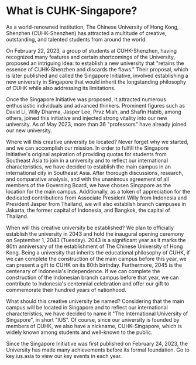 # What is CUHK-Singapore?

As a world-renowned institution, The Chinese University of Hong Kong, Shenzhen (CUHK-Shenzhen) has attracted a multitude of creative, outstanding, and talented students from around the world.

On February 22, 2023, a group of students at CUHK-Shenzhen, having recognized many features and certain shortcomings of the University, proposed an intriguing idea: to establish a new university that "retains the essence of CUHK-Shenzhen and discards the flaws." Their proposal, which is later published and called the Singapore Initiative, involved establishing a new university in Singapore that would inherit the longstanding philosophy of CUHK while also addressing its limitations.

Once the Singapore Initiative was proposed, it attracted numerous enthusiastic individuals and advanced thinkers. Prominent figures such as David Li, Willy Dharma, Jasper Lee, Prvz Miah, and Shafin Habib, among others, joined this initiative and injected strong vitality into our new university. As of May 2023, more than 36 "professors" have already joined our new university.

Where will this creative university be located? Never forget why we started, and we can accomplish our mission. In order to fulfill the Singapore Initiative's original aspiration of providing quotas for students from Southeast Asia to join in a university and to reflect our international characteristics, we have decided to establish the main campus in an international city in Southeast Asia. After thorough discussions, research, and comparative analysis, and with the unanimous agreement of all members of the Governing Board, we have chosen Singapore as the location for the main campus. Additionally, as a token of appreciation for the dedicated contributions from Associate President Willy from Indonesia and President Jasper from Thailand, we will also establish branch campuses in Jakarta, the former capital of Indonesia, and Bangkok, the capital of Thailand.

When will this creative university be established? We plan to officially establish the university in 2043 and hold the inaugural opening ceremony on September 1, 2043 (Tuesday). 2043 is a significant year as it marks the 80th anniversary of the establishment of The Chinese University of Hong Kong. Being a university that inherits the educational philosophy of CUHK, if we can complete the construction of the main campus before this year, we can present a gift to CUHK on its 80th birthday. Furthermore, 2045 is the centenary of Indonesia's independence. If we can complete the construction of the Indonesian branch campus before that year, we can contribute to Indonesia's centennial celebration and offer our gift to commemorate their hundred years of nationhood.

What should this creative university be named? Considering that the main campus will be located in Singapore and to reflect our international characteristics, we have decided to name it "The International University of Singapore", in short "IUS". Of course, since our university is founded by members of CUHK, we also have a nickname, CUHK-Singapore, which is widely known among students and well-known to the public.

Since the Singapore Initiative was first published on February 24, 2023, the University has made many achievements before its formal foundation. Go to key.ius.asia to view our key events in each year.

